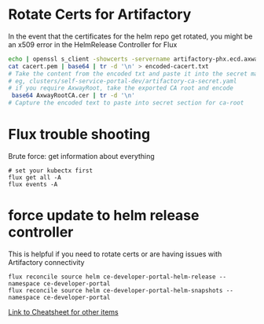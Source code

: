 # Rotate Certs for Artifactory
In the event that the certificates for the helm repo get rotated, you might be an x509 error in the HelmRelease Controller for Flux
```bash
echo | openssl s_client -showcerts -servername artifactory-phx.ecd.axway.int -connect artifactory-phx.ecd.axway.int:443 > cacert.pem
cat cacert.pem | base64 | tr -d '\n' > encoded-cacert.txt
# Take the content from the encoded txt and paste it into the secret manifest
# eg, clusters/self-service-portal-dev/artifactory-ca-secret.yaml
# if you require AxwayRoot, take the exported CA root and encode
 base64 AxwayRootCA.cer | tr -d '\n'
# Capture the encoded text to paste into secret section for ca-root
```
# Flux trouble shooting

Brute force: get information about everything
```
# set your kubectx first
flux get all -A
flux events -A
```

# force update to helm release controller
This is helpful if you need to rotate certs or are having issues with Artifactory connectivity
```
flux reconcile source helm ce-developer-portal-helm-release --namespace ce-developer-portal
flux reconcile source helm ce-developer-portal-helm-snapshots --namespace ce-developer-portal
```

[Link to Cheatsheet for other items](https://fluxcd.io/flux/cheatsheets/troubleshooting/)
